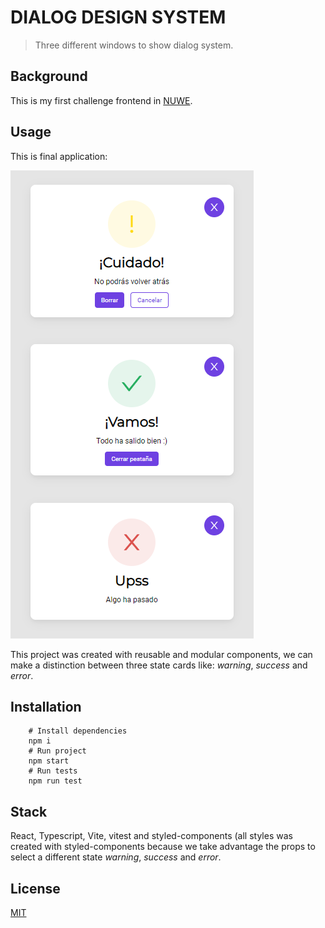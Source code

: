 # DIALOG DESIGN SYSTEM
> Three different windows to show dialog system.

## Background 
This is my first challenge frontend in [NUWE](https://nuwe.io/challenges).

## Usage
This is final application:

![alt text](https://github.com/bryantamayo1/NUWE-Dialog-design-system/blob/master/src/assets/imgs/dialog_system.PNG?raw=true "Image 1")

This project was created with reusable and modular components, we can make a distinction between three state cards like: *warning*, *success* and *error*.

## Installation
```shell
    # Install dependencies
    npm i
    # Run project
    npm start
    # Run tests
    npm run test
```

## Stack
React, Typescript, Vite, vitest and styled-components (all styles was created with styled-components because we take advantage the props to select a different state *warning*, *success* and *error*.

## License 
[MIT](https://opensource.org/licenses/MIT)